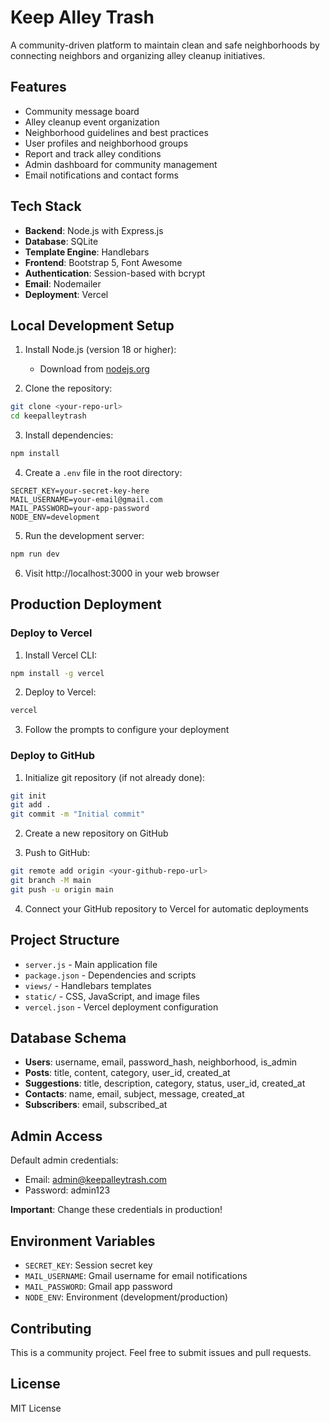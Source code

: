 # Keep Alley Trash

A community-driven platform to maintain clean and safe neighborhoods by connecting neighbors and organizing alley cleanup initiatives.

## Features
- Community message board
- Alley cleanup event organization
- Neighborhood guidelines and best practices
- User profiles and neighborhood groups
- Report and track alley conditions
- Admin dashboard for community management
- Email notifications and contact forms

## Tech Stack
- **Backend**: Node.js with Express.js
- **Database**: SQLite
- **Template Engine**: Handlebars
- **Frontend**: Bootstrap 5, Font Awesome
- **Authentication**: Session-based with bcrypt
- **Email**: Nodemailer
- **Deployment**: Vercel

## Local Development Setup

1. Install Node.js (version 18 or higher):
   - Download from [nodejs.org](https://nodejs.org/)

2. Clone the repository:
```bash
git clone <your-repo-url>
cd keepalleytrash
```

3. Install dependencies:
```bash
npm install
```

4. Create a `.env` file in the root directory:
```env
SECRET_KEY=your-secret-key-here
MAIL_USERNAME=your-email@gmail.com
MAIL_PASSWORD=your-app-password
NODE_ENV=development
```

5. Run the development server:
```bash
npm run dev
```

6. Visit http://localhost:3000 in your web browser

## Production Deployment

### Deploy to Vercel

1. Install Vercel CLI:
```bash
npm install -g vercel
```

2. Deploy to Vercel:
```bash
vercel
```

3. Follow the prompts to configure your deployment

### Deploy to GitHub

1. Initialize git repository (if not already done):
```bash
git init
git add .
git commit -m "Initial commit"
```

2. Create a new repository on GitHub

3. Push to GitHub:
```bash
git remote add origin <your-github-repo-url>
git branch -M main
git push -u origin main
```

4. Connect your GitHub repository to Vercel for automatic deployments

## Project Structure
- `server.js` - Main application file
- `package.json` - Dependencies and scripts
- `views/` - Handlebars templates
- `static/` - CSS, JavaScript, and image files
- `vercel.json` - Vercel deployment configuration

## Database Schema
- **Users**: username, email, password_hash, neighborhood, is_admin
- **Posts**: title, content, category, user_id, created_at
- **Suggestions**: title, description, category, status, user_id, created_at
- **Contacts**: name, email, subject, message, created_at
- **Subscribers**: email, subscribed_at

## Admin Access
Default admin credentials:
- Email: admin@keepalleytrash.com
- Password: admin123

**Important**: Change these credentials in production!

## Environment Variables
- `SECRET_KEY`: Session secret key
- `MAIL_USERNAME`: Gmail username for email notifications
- `MAIL_PASSWORD`: Gmail app password
- `NODE_ENV`: Environment (development/production)

## Contributing
This is a community project. Feel free to submit issues and pull requests.

## License
MIT License 
